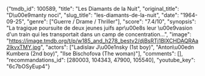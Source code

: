 {"tmdb_id": 100589, "title": "Les Diamants de la Nuit", "original_title": "D\u00e9manty noci", "slug_title": "les-diamants-de-la-nuit", "date": "1964-09-25", "genre": ["Guerre / Drame / Thriller"], "score": "7.4/10", "synopsis": "La tragique poursuite de deux jeunes juifs apr\u00e8s leur \u00e9vasion d'un train qui les transportait dans un camp de concentration...", "image": "https://image.tmdb.org/t/p/w185_and_h278_bestv2/djBsRTj1BlXCHDAQRAa2lkvxTMY.jpg", "actors": ["Ladislav J\u00e1nsky (1st boy)", "Anton\u00edn Kumbera (2nd boy)", "Ilse Bischofova (The woman)"], "comments": [], "recommandations_id": [280003, 104343, 47900, 105540], "youtube_key": "6c7bOSyEup4"}